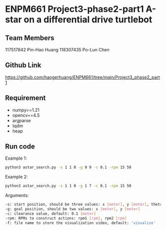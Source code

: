 # ENPM661 Project3-phase2-part1 A-star on a differential drive turtlebot 

## Team Members
117517842 Pin-Hao Huang
118307435 Po-Lun Chen

## Github Link
https://github.com/haogerhuang/ENPM661/tree/main/Project3_phase2_part1

## Requirement

- numpy==1.21
- opencv==4.5
- argparse
- tqdm
- heap

## Run code

Example 1:
```bash
python3 astar_search.py -s 1 1 0 -g 9 9 -c 0.1 -rpm 15 50
```

Example 2:
```bash
python3 astar_search.py -s 1 1 0 -g 1 7 -c 0.1 -rpm 15 50
```

Arguments:
```bash
-s: start position, should be three values: x [meter], y [meter], theta [degree]
-g: goal position, should be two values: x [meter], y [meter]
-c: clearance value, default: 0.1 [meter]
-rpm: RPMs to construct actions: rpm1 [rpm], rpm2 [rpm]
-f: file name to store the visualization video, default: 'visualize'
```


